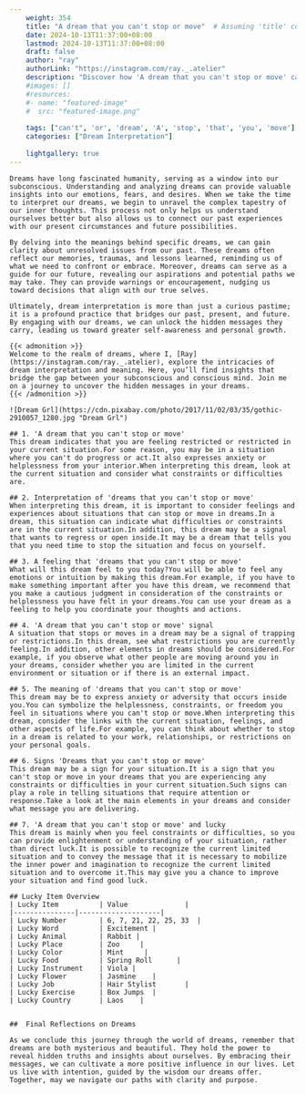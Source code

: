 ```yaml
---
    weight: 354
    title: "A dream that you can't stop or move"  # Assuming 'title' column exists
    date: 2024-10-13T11:37:00+08:00
    lastmod: 2024-10-13T11:37:00+08:00
    draft: false
    author: "ray"
    authorLink: "https://instagram.com/ray._.atelier"
    description: "Discover how 'A dream that you can't stop or move' can interpret your future and uncover its significant meanings in your life."
    #images: []
    #resources:
    #- name: "featured-image"
    #  src: "featured-image.png"
    
    tags: ["can't", 'or', 'dream', 'A', 'stop', 'that', 'you', 'move']
    categories: ["Dream Interpretation"]
    
    lightgallery: true
---
```

    
    Dreams have long fascinated humanity, serving as a window into our subconscious. Understanding and analyzing dreams can provide valuable insights into our emotions, fears, and desires. When we take the time to interpret our dreams, we begin to unravel the complex tapestry of our inner thoughts. This process not only helps us understand ourselves better but also allows us to connect our past experiences with our present circumstances and future possibilities.
    
    By delving into the meanings behind specific dreams, we can gain clarity about unresolved issues from our past. These dreams often reflect our memories, traumas, and lessons learned, reminding us of what we need to confront or embrace. Moreover, dreams can serve as a guide for our future, revealing our aspirations and potential paths we may take. They can provide warnings or encouragement, nudging us toward decisions that align with our true selves.
    
    Ultimately, dream interpretation is more than just a curious pastime; it is a profound practice that bridges our past, present, and future. By engaging with our dreams, we can unlock the hidden messages they carry, leading us toward greater self-awareness and personal growth.
    
    {{< admonition >}}
    Welcome to the realm of dreams, where I, [Ray](https://instagram.com/ray._.atelier), explore the intricacies of dream interpretation and meaning. Here, you’ll find insights that bridge the gap between your subconscious and conscious mind. Join me on a journey to uncover the hidden messages in your dreams.
    {{< /admonition >}}
    
    ![Dream Grl](https://cdn.pixabay.com/photo/2017/11/02/03/35/gothic-2910057_1280.jpg "Dream Grl")
    
    ## 1. 'A dream that you can't stop or move'
    This dream indicates that you are feeling restricted or restricted in your current situation.For some reason, you may be in a situation where you can't do progress or act.It also expresses anxiety or helplessness from your interior.When interpreting this dream, look at the current situation and consider what constraints or difficulties are.
    
    ## 2. Interpretation of 'dreams that you can't stop or move'
    When interpreting this dream, it is important to consider feelings and experiences about situations that can stop or move in dreams.In a dream, this situation can indicate what difficulties or constraints are in the current situation.In addition, this dream may be a signal that wants to regress or open inside.It may be a dream that tells you that you need time to stop the situation and focus on yourself.
    
    ## 3. A feeling that 'dreams that you can't stop or move'
    What will this dream feel to you today?You will be able to feel any emotions or intuition by making this dream.For example, if you have to make something important after you have this dream, we recommend that you make a cautious judgment in consideration of the constraints or helplessness you have felt in your dreams.You can use your dream as a feeling to help you coordinate your thoughts and actions.
    
    ## 4. 'A dream that you can't stop or move' signal
    A situation that stops or moves in a dream may be a signal of trapping or restrictions.In this dream, see what restrictions you are currently feeling.In addition, other elements in dreams should be considered.For example, if you observe what other people are moving around you in your dreams, consider whether you are limited in the current environment or situation or if there is an external impact.
    
    ## 5. The meaning of 'dreams that you can't stop or move'
    This dream may be to express anxiety or adversity that occurs inside you.You can symbolize the helplessness, constraints, or freedom you feel in situations where you can't stop or move.When interpreting this dream, consider the links with the current situation, feelings, and other aspects of life.For example, you can think about whether to stop in a dream is related to your work, relationships, or restrictions on your personal goals.
    
    ## 6. Signs 'Dreams that you can't stop or move'
    This dream may be a sign for your situation.It is a sign that you can't stop or move in your dreams that you are experiencing any constraints or difficulties in your current situation.Such signs can play a role in telling situations that require attention or response.Take a look at the main elements in your dreams and consider what message you are delivering.
    
    ## 7. 'A dream that you can't stop or move' and lucky
    This dream is mainly when you feel constraints or difficulties, so you can provide enlightenment or understanding of your situation, rather than direct luck.It is possible to recognize the current limited situation and to convey the message that it is necessary to mobilize the inner power and imagination to recognize the current limited situation and to overcome it.This may give you a chance to improve your situation and find good luck.
    
    ## Lucky Item Overview
    | Lucky Item          | Value              |
    |---------------|--------------------|
    | Lucky Number        | 6, 7, 21, 22, 25, 33  |
    | Lucky Word          | Excitement |
    | Lucky Animal        | Rabbit |
    | Lucky Place         | Zoo     |
    | Lucky Color         | Mint     |
    | Lucky Food          | Spring Roll      |
    | Lucky Instrument    | Viola |
    | Lucky Flower        | Jasmine    |
    | Lucky Job           | Hair Stylist       |
    | Lucky Exercise      | Box Jumps  |
    | Lucky Country       | Laos    |
    
    
    ##  Final Reflections on Dreams
    
    As we conclude this journey through the world of dreams, remember that dreams are both mysterious and beautiful. They hold the power to reveal hidden truths and insights about ourselves. By embracing their messages, we can cultivate a more positive influence in our lives. Let us live with intention, guided by the wisdom our dreams offer. Together, may we navigate our paths with clarity and purpose.
    